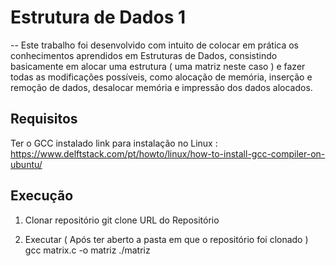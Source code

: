 # Estrutura de Dados 1 
--
Este trabalho foi desenvolvido com intuito de colocar em prática os conhecimentos aprendidos em Estruturas de Dados, consistindo basicamente em alocar uma estrutura ( uma matriz neste caso ) e fazer todas as modificações possíveis, como alocação de memória, inserção e remoção de dados, desalocar memória e impressão dos dados alocados.

Requisitos
--

Ter o GCC instalado
link para instalação no Linux : https://www.delftstack.com/pt/howto/linux/how-to-install-gcc-compiler-on-ubuntu/

Execução
--
1. Clonar repositório
  git clone URL do Repositório
  
 2. Executar ( Após ter aberto a pasta em que o repositório foi clonado )
  gcc matrix.c -o matriz
  ./matriz
  
 
  
